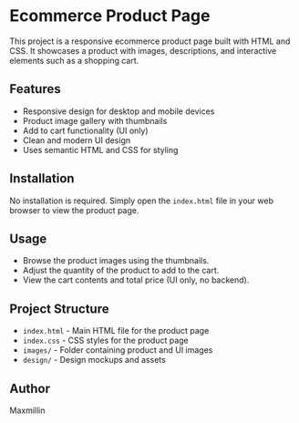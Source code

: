 # Ecommerce Product Page

This project is a responsive ecommerce product page built with HTML and CSS. It showcases a product with images, descriptions, and interactive elements such as a shopping cart.

## Features

- Responsive design for desktop and mobile devices
- Product image gallery with thumbnails
- Add to cart functionality (UI only)
- Clean and modern UI design
- Uses semantic HTML and CSS for styling

## Installation

No installation is required. Simply open the `index.html` file in your web browser to view the product page.

## Usage

- Browse the product images using the thumbnails.
- Adjust the quantity of the product to add to the cart.
- View the cart contents and total price (UI only, no backend).

## Project Structure

- `index.html` - Main HTML file for the product page
- `index.css` - CSS styles for the product page
- `images/` - Folder containing product and UI images
- `design/` - Design mockups and assets

## Author

Maxmillin
